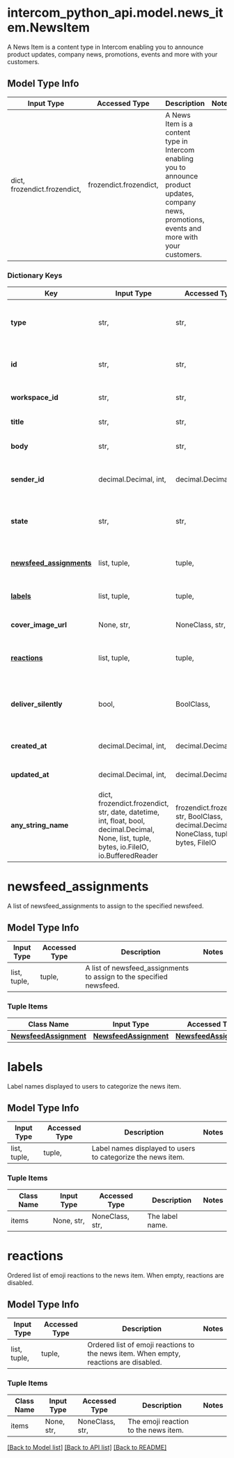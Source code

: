 # intercom_python_api.model.news_item.NewsItem

A News Item is a content type in Intercom enabling you to announce product updates, company news, promotions, events and more with your customers.

## Model Type Info
Input Type | Accessed Type | Description | Notes
------------ | ------------- | ------------- | -------------
dict, frozendict.frozendict,  | frozendict.frozendict,  | A News Item is a content type in Intercom enabling you to announce product updates, company news, promotions, events and more with your customers. | 

### Dictionary Keys
Key | Input Type | Accessed Type | Description | Notes
------------ | ------------- | ------------- | ------------- | -------------
**type** | str,  | str,  | The type of object. | [optional] must be one of ["news-item", ] 
**id** | str,  | str,  | The unique identifier for the news item which is given by Intercom. | [optional] 
**workspace_id** | str,  | str,  | The id of the workspace which the news item belongs to. | [optional] 
**title** | str,  | str,  | The title of the news item. | [optional] 
**body** | str,  | str,  | The news item body, which may contain HTML. | [optional] 
**sender_id** | decimal.Decimal, int,  | decimal.Decimal,  | The id of the sender of the news item. Must be a teammate on the workspace. | [optional] 
**state** | str,  | str,  | News items will not be visible to your users in the assigned newsfeeds until they are set live. | [optional] must be one of ["draft", "live", ] 
**[newsfeed_assignments](#newsfeed_assignments)** | list, tuple,  | tuple,  | A list of newsfeed_assignments to assign to the specified newsfeed. | [optional] 
**[labels](#labels)** | list, tuple,  | tuple,  | Label names displayed to users to categorize the news item. | [optional] 
**cover_image_url** | None, str,  | NoneClass, str,  | URL of the image used as cover. Must have .jpg or .png extension. | [optional] 
**[reactions](#reactions)** | list, tuple,  | tuple,  | Ordered list of emoji reactions to the news item. When empty, reactions are disabled. | [optional] 
**deliver_silently** | bool,  | BoolClass,  | When set to true, the news item will appear in the messenger newsfeed without showing a notification badge. | [optional] 
**created_at** | decimal.Decimal, int,  | decimal.Decimal,  | Timestamp for when the news item was created. | [optional] 
**updated_at** | decimal.Decimal, int,  | decimal.Decimal,  | Timestamp for when the news item was last updated. | [optional] 
**any_string_name** | dict, frozendict.frozendict, str, date, datetime, int, float, bool, decimal.Decimal, None, list, tuple, bytes, io.FileIO, io.BufferedReader | frozendict.frozendict, str, BoolClass, decimal.Decimal, NoneClass, tuple, bytes, FileIO | any string name can be used but the value must be the correct type | [optional]

# newsfeed_assignments

A list of newsfeed_assignments to assign to the specified newsfeed.

## Model Type Info
Input Type | Accessed Type | Description | Notes
------------ | ------------- | ------------- | -------------
list, tuple,  | tuple,  | A list of newsfeed_assignments to assign to the specified newsfeed. | 

### Tuple Items
Class Name | Input Type | Accessed Type | Description | Notes
------------- | ------------- | ------------- | ------------- | -------------
[**NewsfeedAssignment**](NewsfeedAssignment.md) | [**NewsfeedAssignment**](NewsfeedAssignment.md) | [**NewsfeedAssignment**](NewsfeedAssignment.md) |  | 

# labels

Label names displayed to users to categorize the news item.

## Model Type Info
Input Type | Accessed Type | Description | Notes
------------ | ------------- | ------------- | -------------
list, tuple,  | tuple,  | Label names displayed to users to categorize the news item. | 

### Tuple Items
Class Name | Input Type | Accessed Type | Description | Notes
------------- | ------------- | ------------- | ------------- | -------------
items | None, str,  | NoneClass, str,  | The label name. | 

# reactions

Ordered list of emoji reactions to the news item. When empty, reactions are disabled.

## Model Type Info
Input Type | Accessed Type | Description | Notes
------------ | ------------- | ------------- | -------------
list, tuple,  | tuple,  | Ordered list of emoji reactions to the news item. When empty, reactions are disabled. | 

### Tuple Items
Class Name | Input Type | Accessed Type | Description | Notes
------------- | ------------- | ------------- | ------------- | -------------
items | None, str,  | NoneClass, str,  | The emoji reaction to the news item. | 

[[Back to Model list]](../../README.md#documentation-for-models) [[Back to API list]](../../README.md#documentation-for-api-endpoints) [[Back to README]](../../README.md)

